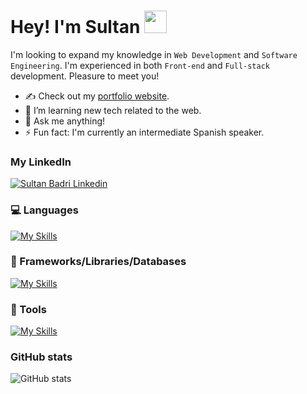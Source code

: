 # Hey! I'm Sultan <img src="https://user-images.githubusercontent.com/1303154/88677602-1635ba80-d120-11ea-84d8-d263ba5fc3c0.gif" width="36px" height="36px" />

I'm looking to expand my knowledge in `Web Development` and `Software Engineering`. I'm experienced in both `Front-end` and `Full-stack` development. Pleasure to meet you!

- ✍ Check out my [portfolio website](https://sultanbadri.vercel.app/).
- 🌱 I’m learning new tech related to the web.
- 💬 Ask me anything!
- ⚡ Fun fact: I'm currently an intermediate Spanish speaker. 

### My LinkedIn
[![Sultan Badri Linkedin](https://skillicons.dev/icons?i=linkedin)](https://www.linkedin.com/in/sultanbadri/)

### 💻 Languages
[![My Skills](https://skillicons.dev/icons?i=ts,js,py,java,go,rust,r,html,css)](https://skillicons.dev)

### 🧰 Frameworks/Libraries/Databases
[![My Skills](https://skillicons.dev/icons?i=react,nodejs,express,mongodb,nextjs,graphql,angular,svelte,jest,redux,jquery,sass,styledcomponents,tailwind)](https://skillicons.dev)

### 🔧 Tools
[![My Skills](https://skillicons.dev/icons?i=git,webpack,vite,heroku,figma)](https://skillicons.dev)

### GitHub stats
![GitHub stats](https://github-readme-stats.zohan.tech/api?username=SultanBadri&show_icons=true&theme=react&&hide_border=true)
